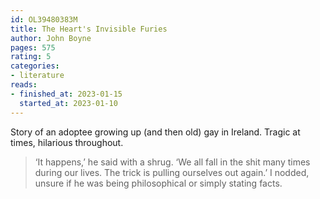 ```yaml
---
id: OL39480383M
title: The Heart's Invisible Furies
author: John Boyne
pages: 575
rating: 5
categories:
- literature
reads:
- finished_at: 2023-01-15
  started_at: 2023-01-10
---
```


Story of an adoptee growing up (and then old) gay in Ireland. Tragic at times,
hilarious throughout.

> ‘It happens,’ he said with a shrug. ‘We all fall in the shit many times
> during our lives. The trick is pulling ourselves out again.’ I nodded, unsure
> if he was being philosophical or simply stating facts.

